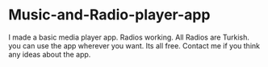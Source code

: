 # Music-and-Radio-player-app
I made a basic media player app. Radios working. All Radios are Turkish.
you can use the app wherever you want. Its all free.
Contact me if you think any ideas about the app.
